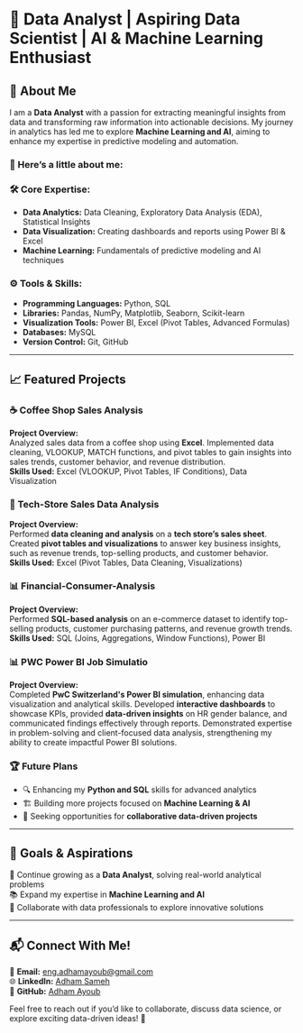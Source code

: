 # 🚀 Data Analyst | Aspiring Data Scientist | AI & Machine Learning Enthusiast  

## 🌟 About Me  
I am a **Data Analyst** with a passion for extracting meaningful insights from data and transforming raw information into actionable decisions. My journey in analytics has led me to explore **Machine Learning and AI**, aiming to enhance my expertise in predictive modeling and automation.  

### 🔹 Here’s a little about me:  

### 🛠️ Core Expertise:  
- **Data Analytics:** Data Cleaning, Exploratory Data Analysis (EDA), Statistical Insights  
- **Data Visualization:** Creating dashboards and reports using Power BI & Excel  
- **Machine Learning:** Fundamentals of predictive modeling and AI techniques  

### ⚙️ Tools & Skills:  
- **Programming Languages:** Python, SQL  
- **Libraries:** Pandas, NumPy, Matplotlib, Seaborn, Scikit-learn  
- **Visualization Tools:** Power BI, Excel (Pivot Tables, Advanced Formulas)  
- **Databases:** MySQL
- **Version Control:** Git, GitHub  

---

## 📈 Featured Projects  

### ☕ Coffee Shop Sales Analysis  
**Project Overview:**  
Analyzed sales data from a coffee shop using **Excel**. Implemented data cleaning, VLOOKUP, MATCH functions, and pivot tables to gain insights into sales trends, customer behavior, and revenue distribution.  
**Skills Used:** Excel (VLOOKUP, Pivot Tables, IF Conditions), Data Visualization

### 🏪 Tech-Store Sales Data Analysis  
**Project Overview:**  
Performed **data cleaning and analysis** on a **tech store’s sales sheet**. Created **pivot tables and visualizations** to answer key business insights, such as revenue trends, top-selling products, and customer behavior.  
**Skills Used:** Excel (Pivot Tables, Data Cleaning, Visualizations)  

### 📊  Financial-Consumer-Analysis  
**Project Overview:**  
Performed **SQL-based analysis** on an e-commerce dataset to identify top-selling products, customer purchasing patterns, and revenue growth trends.  
**Skills Used:** SQL (Joins, Aggregations, Window Functions), Power BI  

### 📊 PWC Power	BI	Job	Simulatio
**Project Overview:**  
Completed **PwC Switzerland's Power BI simulation**, enhancing data visualization and analytical skills. Developed **interactive dashboards** to showcase KPIs, provided **data-driven insights** on HR gender balance, and communicated findings effectively through reports. Demonstrated expertise in problem-solving and client-focused data analysis, strengthening my ability to create impactful Power BI solutions.

### 🏆 Future Plans  
- 🔍 Enhancing my **Python and SQL** skills for advanced analytics  
- 🏗️ Building more projects focused on **Machine Learning & AI**  
- 🤝 Seeking opportunities for **collaborative data-driven projects**  

---

## 🎯 Goals & Aspirations  
🌟 Continue growing as a **Data Analyst**, solving real-world analytical problems  
📚 Expand my expertise in **Machine Learning and AI**  
🤝 Collaborate with data professionals to explore innovative solutions  

---

## 📬 Connect With Me!  
📧 **Email:** eng.adhamayoub@gmail.com  
🌐 **LinkedIn:** [Adham Sameh](https://www.linkedin.com/in/adham-sameh-059767313/)  
🐍 **GitHub:** [Adham Ayoub](https://github.com/AdhamAyoub)  

Feel free to reach out if you’d like to collaborate, discuss data science, or explore exciting data-driven ideas! 🚀  

<!---
AdhamAyoub/AdhamAyoub is a ✨ special ✨ repository because its `README.md` (this file) appears on your GitHub profile.
You can click the Preview link to take a look at your changes.
--->
